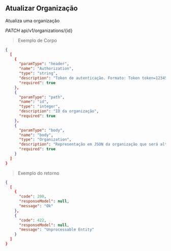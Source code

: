 ## Atualizar Organização

Atualiza uma organização

<div class="api-endpoint">
  <div class="endpoint-data">
    <i class="label label-get">PATCH</i>
     api/v1/organizations/{id}
  </div>
</div>


> Exemplo de Corpo

```json
{
  [
    {
      "paramType": "header",
      "name": "Authorization",
      "type": "string",
      "description": "Token de autenticação. Formato: Token token=123456",
      "required": true
    },
    {
      "paramType": "path",
      "name": "id",
      "type": "integer",
      "description": "ID da organização",
      "required": true
    },
    {
      "paramType": "body",
      "name": "body",
      "type": "Organization",
      "description": "Representação em JSON da organização que será alterada",
      "required": true
    }
  ]
}
```

> Exemplo do retorno

```json
{
  [
    {
      "code": 200,
      "responseModel": null,
      "message": "Ok"
    },
    {
      "code": 422,
      "responseModel": null,
      "message": "Unprocessable Entity"
    }
  ]
}
```